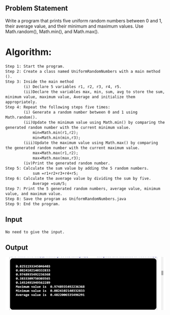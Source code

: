 ## Problem Statement

Write a program that prints five uniform random numbers between 0 and 1, their average value, and their minimum and maximum values. Use Math.random(), Math.min(), and Math.max().

# Algorithm:

    Step 1:	Start the program.
	Step 2: Create a class named UniformRandomNumbers with a main method ().
	Step 3: Inside the main method
	        (i) Declare 5 variables r1, r2, r3, r4, r5.
			(ii)Declare the variables max, min, sum, avg to store the sum, minimum value, maximum value, Average and initialize them appropriately.
	Step 4: Repeat the following steps five times:
			(i) Generate a random number between 0 and 1 using Math.random().	
			(ii)Update the minimum value using Math.min() by comparing the generated random number with the current minimum value.
				min=Math.min(r1,r2);
				min=Math.min(min,r3);
			(iii)Update the maximum value using Math.max() by comparing the generated random number with the current maximum value.
				max=Math.max(r1,r2);
		   		max=Math.max(max,r3);
			(iv)Print the generated random number.
	Step 5: Calculate the sum value by adding the 5 random numbers.
	        	sum =r1+r2+r3+r4+r5;
	Step 6: Calculate the average value by dividing the sum by five.
				Average =sum/5;
	Step 7: Print the 5 generated random numbers, average value, minimum value, and maximum value.
	Step 8: Save the program as UniformRandomNumbers.java
	Step 9: End the program.


## Input

    No need to give the input.

## Output

![Alt text](image-12.png)
